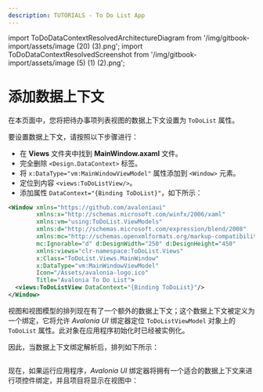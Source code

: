 ```yaml
---
description: TUTORIALS - To Do List App
---
```


import ToDoDataContextResolvedArchitectureDiagram from '/img/gitbook-import/assets/image (20) (3).png';
import ToDoDataContextResolvedScreenshot from '/img/gitbook-import/assets/image (5) (1) (2).png';

# 添加数据上下文

在本页面中，您将把待办事项列表视图的数据上下文设置为 `ToDoList` 属性。

要设置数据上下文，请按照以下步骤进行：

- 在 **Views** 文件夹中找到 **MainWindow.axaml** 文件。
- 完全删除 `<Design.DataContext>` 标签。
- 将 `x:DataType="vm:MainWindowViewModel"` 属性添加到 `<Window>` 元素。
- 定位到内容 `<views:ToDoListView/>`。
- 添加属性 `DataContext="{Binding ToDoList}"`，如下所示：

```xml
<Window xmlns="https://github.com/avaloniaui"
        xmlns:x="http://schemas.microsoft.com/winfx/2006/xaml"
        xmlns:vm="using:ToDoList.ViewModels"
        xmlns:d="http://schemas.microsoft.com/expression/blend/2008"
        xmlns:mc="http://schemas.openxmlformats.org/markup-compatibility/2006"
        mc:Ignorable="d" d:DesignWidth="250" d:DesignHeight="450"
        xmlns:views="clr-namespace:ToDoList.Views"
        x:Class="ToDoList.Views.MainWindow"
        x:DataType="vm:MainWindowViewModel"
        Icon="/Assets/avalonia-logo.ico"
        Title="Avalonia To Do List">
  <views:ToDoListView DataContext="{Binding ToDoList}"/>
</Window>
```

视图和视图模型的排列现在有了一个额外的数据上下文；这个数据上下文被定义为一个绑定，它将允许 _Avalonia UI_ 绑定器定位 `ToDoListViewModel` 对象上的 `ToDoList` 属性。此对象在应用程序初始化时已经被实例化。

因此，当数据上下文绑定解析后，排列如下所示：

<img className="center" src={ToDoDataContextResolvedArchitectureDiagram} alt="" />

现在，如果运行应用程序，_Avalonia UI_ 绑定器将拥有一个适合的数据上下文来进行项控件绑定，并且项目将显示在视图中：

<img className="center" src={ToDoDataContextResolvedScreenshot} alt="" />
